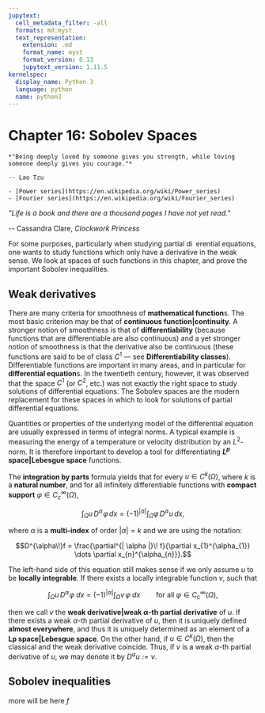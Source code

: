 ```yaml
---
jupytext:
  cell_metadata_filter: -all
  formats: md:myst
  text_representation:
    extension: .md
    format_name: myst
    format_version: 0.13
    jupytext_version: 1.11.5
kernelspec:
  display_name: Python 3
  language: python
  name: python3
---
```


# Chapter 16: Sobolev Spaces

```{epigraph}
*"Being deeply loved by someone gives you strength, while loving someone deeply gives you courage."*

-- Lao Tzu
```

```{seealso}
- [Power series](https://en.wikipedia.org/wiki/Power_series)
- [Fourier series](https://en.wikipedia.org/wiki/Fourier_series)
```

*"Life is a book and there are a thousand pages I have not yet read."*

-- Cassandra Clare, *Clockwork Princess*

For some purposes, particularly when studying partial di erential
equations, one wants to study functions which only have a derivative
in the weak sense. We look at spaces of such functions in this
chapter, and prove the important Sobolev inequalities.

## Weak derivatives
There are many criteria for smoothness of **mathematical function**s. The most basic criterion may be that of **continuous function|continuity**. A stronger notion of smoothness is that of **differentiability** (because functions that are differentiable are also continuous) and a yet stronger notion of smoothness is that the derivative also be continuous (these functions are said to be of class $C^1$ &mdash; see **Differentiability classes**). Differentiable functions are important in many areas, and in particular for **differential equation**s. In the twentieth century, however, it was observed that the space $C^1$ (or $C^2$, etc.) was not exactly the right space to study solutions of differential equations. The Sobolev spaces are the modern replacement for these spaces in which to look for solutions of partial differential equations.

Quantities or properties of the underlying model of the differential equation are usually expressed in terms of integral norms. A typical example is measuring the energy of a temperature or velocity distribution by an $L^2$-norm. It is therefore important to develop a tool for differentiating **$L^p$ space|Lebesgue space** functions.

The **integration by parts** formula yields that for every $u\in C^k(\Omega)$, where $k$ is a **natural number**, and for all infinitely differentiable functions with **compact support** $\varphi \in C_c^{\infty}(\Omega),$

$$\int_\Omega u\,D^{\alpha\!}\varphi\,dx=(-1)^{|\alpha|}\int_\Omega \varphi\, D^{\alpha\!} u\,dx,$$

where $\alpha$ is a **multi-index** of order $|\alpha|=k$ and we are using the notation:

$$D^{\alpha\!}f = \frac{\partial^{| \alpha |}\! f}{\partial x_{1}^{\alpha_{1}} \dots \partial x_{n}^{\alpha_{n}}}.$$

The left-hand side of this equation still makes sense if we only assume $u$ to be **locally integrable**. If there exists a locally integrable function $v$, such that

$$ 
\int_\Omega u\,D^{\alpha\!}\varphi\;dx=(-1)^{|\alpha|}\int_\Omega v\,\varphi  \;dx \qquad\text{for all }\varphi\in C_c^\infty(\Omega),$$

then we call $v$ the **weak derivative|weak $\alpha$-th partial derivative** of $u$. If there exists a weak $\alpha$-th partial derivative of $u$, then it is uniquely defined **almost everywhere**, and thus it is uniquely determined as an element of a **Lp space|Lebesgue space**. On the other hand, if $u\in C^k(\Omega)$, then the classical and the weak derivative coincide. Thus, if $v$ is a weak $\alpha$-th partial derivative of $u$, we may denote it by $D^\alpha u := v$.



## Sobolev inequalities

more will be here $f$